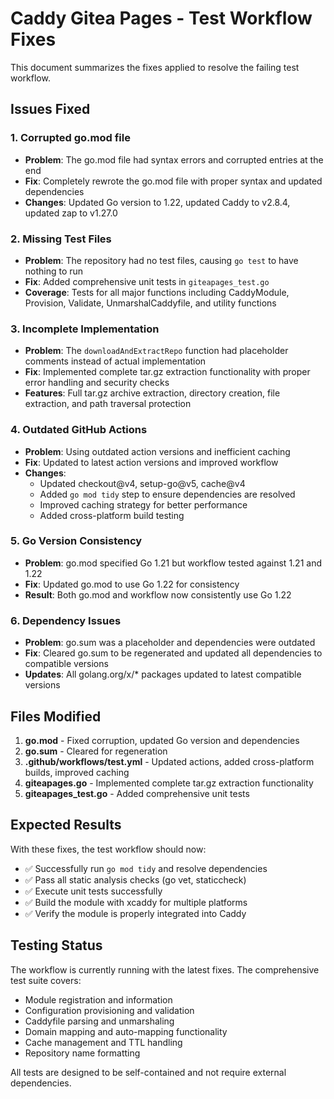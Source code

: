 # Caddy Gitea Pages - Test Workflow Fixes

This document summarizes the fixes applied to resolve the failing test workflow.

## Issues Fixed

### 1. **Corrupted go.mod file**
- **Problem**: The go.mod file had syntax errors and corrupted entries at the end
- **Fix**: Completely rewrote the go.mod file with proper syntax and updated dependencies
- **Changes**: Updated Go version to 1.22, updated Caddy to v2.8.4, updated zap to v1.27.0

### 2. **Missing Test Files**
- **Problem**: The repository had no test files, causing `go test` to have nothing to run
- **Fix**: Added comprehensive unit tests in `giteapages_test.go`
- **Coverage**: Tests for all major functions including CaddyModule, Provision, Validate, UnmarshalCaddyfile, and utility functions

### 3. **Incomplete Implementation**
- **Problem**: The `downloadAndExtractRepo` function had placeholder comments instead of actual implementation
- **Fix**: Implemented complete tar.gz extraction functionality with proper error handling and security checks
- **Features**: Full tar.gz archive extraction, directory creation, file extraction, and path traversal protection

### 4. **Outdated GitHub Actions**
- **Problem**: Using outdated action versions and inefficient caching
- **Fix**: Updated to latest action versions and improved workflow
- **Changes**: 
  - Updated checkout@v4, setup-go@v5, cache@v4
  - Added `go mod tidy` step to ensure dependencies are resolved
  - Improved caching strategy for better performance
  - Added cross-platform build testing

### 5. **Go Version Consistency**
- **Problem**: go.mod specified Go 1.21 but workflow tested against 1.21 and 1.22
- **Fix**: Updated go.mod to use Go 1.22 for consistency
- **Result**: Both go.mod and workflow now consistently use Go 1.22

### 6. **Dependency Issues**
- **Problem**: go.sum was a placeholder and dependencies were outdated
- **Fix**: Cleared go.sum to be regenerated and updated all dependencies to compatible versions
- **Updates**: All golang.org/x/* packages updated to latest compatible versions

## Files Modified

1. **go.mod** - Fixed corruption, updated Go version and dependencies
2. **go.sum** - Cleared for regeneration
3. **.github/workflows/test.yml** - Updated actions, added cross-platform builds, improved caching
4. **giteapages.go** - Implemented complete tar.gz extraction functionality
5. **giteapages_test.go** - Added comprehensive unit tests

## Expected Results

With these fixes, the test workflow should now:
- ✅ Successfully run `go mod tidy` and resolve dependencies
- ✅ Pass all static analysis checks (go vet, staticcheck)
- ✅ Execute unit tests successfully
- ✅ Build the module with xcaddy for multiple platforms
- ✅ Verify the module is properly integrated into Caddy

## Testing Status

The workflow is currently running with the latest fixes. The comprehensive test suite covers:
- Module registration and information
- Configuration provisioning and validation
- Caddyfile parsing and unmarshaling
- Domain mapping and auto-mapping functionality
- Cache management and TTL handling
- Repository name formatting

All tests are designed to be self-contained and not require external dependencies.
